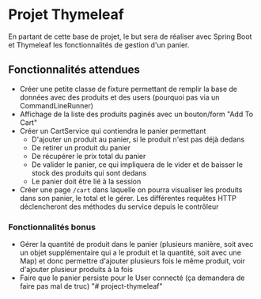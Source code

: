 # Projet Thymeleaf

En partant de cette base de projet, le but sera de réaliser avec Spring Boot et Thymeleaf les fonctionnalités de gestion d'un panier.

## Fonctionnalités attendues

* Créer une petite classe de fixture permettant de remplir la base de données avec des produits et des users (pourquoi pas via un CommandLineRunner)
* Affichage de la liste des produits paginés avec un bouton/form "Add To Cart"
* Créer un CartService qui contiendra le panier permettant 
    * D'ajouter un produit au panier, si le produit n'est pas déjà dedans
    * De retirer un produit du panier
    * De récupérer le prix total du panier
    * De valider le panier, ce qui impliquera de le vider et de baisser le stock des produits qui sont dedans
    * Le panier doit être lié à la session
* Créer une page `/cart` dans laquelle on pourra visualiser les produits dans son panier, le total et le gérer. Les différentes requêtes HTTP déclencheront des méthodes du service depuis le contrôleur

### Fonctionnalités bonus

* Gérer la quantité de produit dans le panier (plusieurs manière, soit avec un objet supplémentaire qui a le produit et la quantité, soit avec une Map) et donc permettre d'ajouter plusieurs fois le même produit, voir d'ajouter plusieur produits à la fois
* Faire que le panier persiste pour le User connecté (ça demandera de faire pas mal de truc)
"# project-thymeleaf" 

